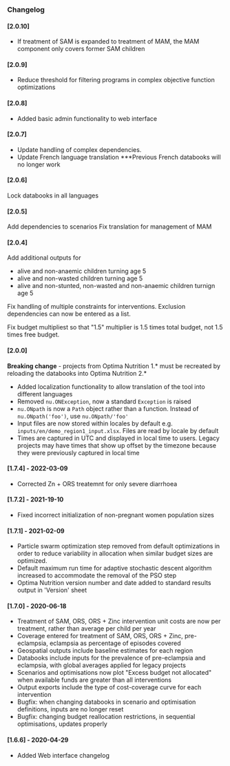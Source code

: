 
### Changelog

#### [2.0.10]
- If treatment of SAM is expanded to treatment of MAM, the MAM component only covers former SAM children


#### [2.0.9]
- Reduce threshold for filtering programs in complex objective function optimizations


#### [2.0.8]
- Added basic admin functionality to web interface


#### [2.0.7]
- Update handling of complex dependencies.
- Update French language translation 
***Previous French databooks will no longer work


#### [2.0.6]
Lock databooks in all languages


#### [2.0.5]
Add dependencies to scenarios
Fix translation for management of MAM

#### [2.0.4]

Add additional outputs for 
- alive and non-anaemic children turning age 5
- alive and non-wasted children turning age 5
- alive and non-stunted, non-wasted and non-anaemic children turnign age 5

Fix handling of multiple constraints for interventions. Exclusion dependencies can now be entered as a list.

Fix budget multipliest so that "1.5" multiplier is 1.5 times total budget, not 1.5 times free budget.


#### [2.0.0]

**Breaking change** - projects from Optima Nutrition 1.* must be recreated by reloading the databooks into Optima Nutrition 2.*

- Added localization functionality to allow translation of the tool into different languages
- Removed `nu.ONException`, now a standard `Exception` is raised
- `nu.ONpath` is now a `Path` object rather than a function. Instead of `nu.ONpath('foo')`, use `nu.ONpath/'foo'`
- Input files are now stored within locales by default e.g. `inputs/en/demo_region1_input.xlsx`. Files are read by locale by default
- Times are captured in UTC and displayed in local time to users. Legacy projects may have times that show up offset by the timezone because they were previously captured in local time

#### [1.7.4] - 2022-03-09

- Corrected Zn + ORS treatemnt for only severe diarrhoea

#### [1.7.2] - 2021-19-10

- Fixed incorrect initialization of non-pregnant women population sizes

#### [1.7.1] - 2021-02-09

- Particle swarm optimization step removed from default optimizations in order to reduce variability in allocation when similar budget sizes are optimized.
- Default maximum run time for adaptive stochastic descent algorithm increased to accommodate the removal of the PSO step
- Optima Nutrition version number and date added to standard results output in 'Version' sheet

#### [1.7.0] - 2020-06-18

- Treatment of SAM, ORS, ORS + Zinc intervention unit costs are now per treatment, rather than average per child per year
- Coverage entered for treatment of SAM, ORS, ORS + Zinc, pre-eclampsia, eclampsia as percentage of episodes covered
- Geospatial outputs include baseline estimates for each region
- Databooks include inputs for the prevalence of pre-eclampsia and eclampsia, with global averages applied for legacy projects
- Scenarios and optimisations now plot "Excess budget not allocated" when available funds are greater than all interventions
- Output exports include the type of cost-coverage curve for each intervention
- Bugfix: when changing databooks in scenario and optimisation definitions, inputs are no longer reset
- Bugfix: changing budget reallocation restrictions, in sequential optimisations, updates properly

#### [1.6.6] - 2020-04-29

- Added Web interface changelog
